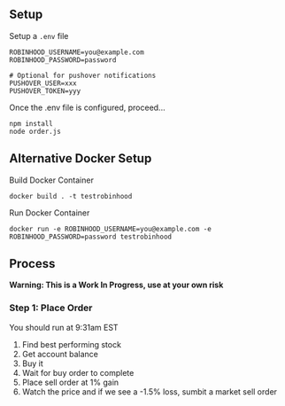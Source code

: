 ## Setup

Setup a `.env` file
```
ROBINHOOD_USERNAME=you@example.com
ROBINHOOD_PASSWORD=password

# Optional for pushover notifications
PUSHOVER_USER=xxx
PUSHOVER_TOKEN=yyy
```

Once the .env file is configured, proceed...
```
npm install
node order.js
```
## Alternative Docker Setup

Build Docker Container
```
docker build . -t testrobinhood 
```

Run Docker Container
```
docker run -e ROBINHOOD_USERNAME=you@example.com -e ROBINHOOD_PASSWORD=password testrobinhood
```

## Process

**Warning: This is a Work In Progress, use at your own risk**

### Step 1: Place Order
You should run at 9:31am EST

1. Find best performing stock
1. Get account balance
1. Buy it
1. Wait for buy order to complete
1. Place sell order at 1% gain
1. Watch the price and if we see a -1.5% loss, sumbit a market sell order
